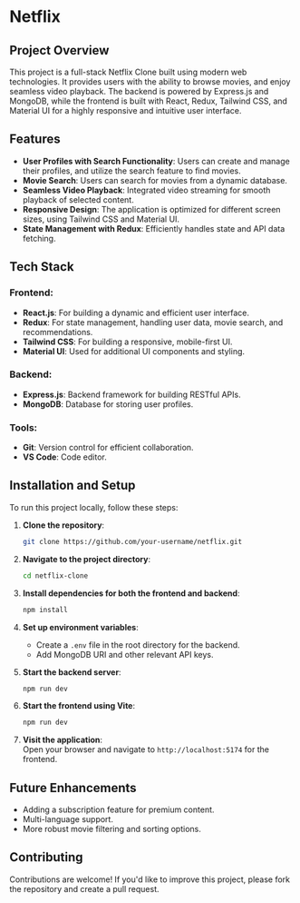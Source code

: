 # Netflix

## Project Overview
This project is a full-stack Netflix Clone built using modern web technologies. It provides users with the ability to browse movies, and enjoy seamless video playback. The backend is powered by Express.js and MongoDB, while the frontend is built with React, Redux, Tailwind CSS, and Material UI for a highly responsive and intuitive user interface.

## Features
- **User Profiles with Search Functionality**: Users can create and manage their profiles, and utilize the search feature to find movies.
- **Movie Search**: Users can search for movies from a dynamic database.
- **Seamless Video Playback**: Integrated video streaming for smooth playback of selected content.
- **Responsive Design**: The application is optimized for different screen sizes, using Tailwind CSS and Material UI.
- **State Management with Redux**: Efficiently handles state and API data fetching.
  
## Tech Stack

### Frontend:
- **React.js**: For building a dynamic and efficient user interface.
- **Redux**: For state management, handling user data, movie search, and recommendations.
- **Tailwind CSS**: For building a responsive, mobile-first UI.
- **Material UI**: Used for additional UI components and styling.

### Backend:
- **Express.js**: Backend framework for building RESTful APIs.
- **MongoDB**: Database for storing user profiles.

### Tools:
- **Git**: Version control for efficient collaboration.
- **VS Code**: Code editor.
  
## Installation and Setup

To run this project locally, follow these steps:

1. **Clone the repository**:
   ```bash
   git clone https://github.com/your-username/netflix.git
   ```

2. **Navigate to the project directory**:
   ```bash
   cd netflix-clone
   ```

3. **Install dependencies for both the frontend and backend**:
   ```bash
   npm install
   ```

4. **Set up environment variables**:
   - Create a `.env` file in the root directory for the backend.
   - Add MongoDB URI and other relevant API keys.

5. **Start the backend server**:
   ```bash
   npm run dev
   ```

6. **Start the frontend using Vite**:
   ```bash
   npm run dev
   ```

7. **Visit the application**:  
   Open your browser and navigate to `http://localhost:5174` for the frontend.

## Future Enhancements
- Adding a subscription feature for premium content.
- Multi-language support.
- More robust movie filtering and sorting options.

## Contributing
Contributions are welcome! If you'd like to improve this project, please fork the repository and create a pull request.

